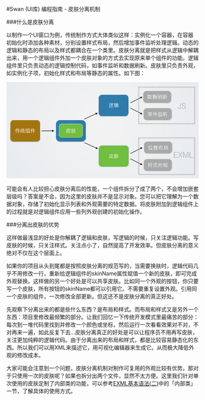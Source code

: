 #Swan (UI库) 编程指南 - 皮肤分离机制


###什么是皮肤分离

以制作一个UI窗口为例，传统制作方式大体类似这样：实例化一个容器，在容器初始化时添加各种素材，分别设置样式布局，然后增加事件监听处理逻辑。动态的逻辑和静态的布局以及样式都耦合在一个类里。皮肤分离就是把样式从逻辑中解耦出来，用一个逻辑组件外加一个皮肤对象的方式去实现原来单个组件的功能。逻辑组件里只负责动态的逻辑控制代码，如事件监听和数据刷新。皮肤里只负责外观，如实例化子项，初始化样式和布局等静态的属性。如下图：

![](image/4-1-skin.png)

可能会有人比较担心皮肤分离后的性能，一个组件拆分了成了两个，不会增加嵌套层级吗？答案是不会，因为这里的皮肤并不是显示对象。您可以把它理解为一个数据对象，存储了初始化显示列表和外观需要的特定数据。将皮肤附加到逻辑组件上的过程就是对逻辑组件应用一些列外观创建的初始化操作。

###分离出皮肤的优势

这样做最浅显的好处是你解耦了逻辑和皮肤，写逻辑的时候，只关注逻辑功能。写皮肤的时候，只关注样式。关注点小了，自然提高了开发效率。但皮肤分离的意义绝对不仅在这个层面上。

如果你的项目从头到尾都是按照皮肤分离的规范写的，当需要换肤时，逻辑代码几乎不用修改一行，重新给逻辑组件的skinName属性赋值一个新的皮肤，即可完成外观替换。这样做的另一个好处是可以共享皮肤。比如同一个外观的按钮，你只要写一个皮肤，所有按钮的skinName都可以引用它。不需要重复设置外观。引用同一个皮肤的组件，一次修改全部更新。但这还不是皮肤分离的真正好处。

先观察下分离出来的都是些什么东西？是布局和样式。而布局和样式又是另外一个东西：项目里修改最频繁的部分。让我们回忆一下传统开发模式里最痛苦的部分：每次到一堆代码里找到并修改一个颜色或坐标，然后运行一次看看效果对不对，不对再来一遍，如此反复下去…皮肤分离真正的好处是可以让程序员不用再写皮肤，关注更加纯粹的逻辑代码。由于分离出来的布局和样式，都是比较容易静态化的东西。所以我们可以用XML来描述它，用可视化编辑器来生成它。从而极大降低外观的修改成本。

大家可能会注意到一个问题，皮肤分离机制对制作可复用的外观比较有优势。那对于只使用一次的皮肤呢？如果也拆分出两个文件，显然不太方便。这里我们针对单次使用的皮肤定制了内部类的功能，可以参考[EXML基本语法(二)](3-2-exml-syntax-2.md)中的「内部类」一节，了解具体的使用方式。